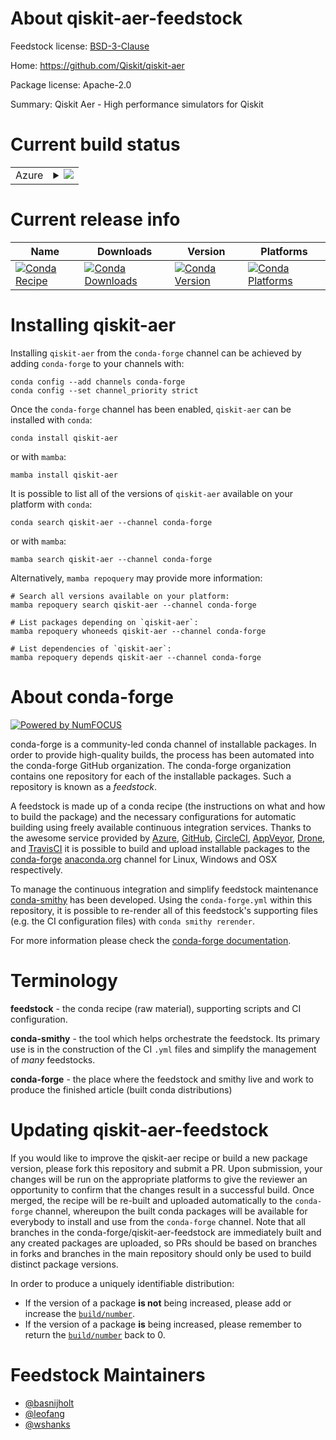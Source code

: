 About qiskit-aer-feedstock
==========================

Feedstock license: [BSD-3-Clause](https://github.com/conda-forge/qiskit-aer-feedstock/blob/main/LICENSE.txt)

Home: https://github.com/Qiskit/qiskit-aer

Package license: Apache-2.0

Summary: Qiskit Aer - High performance simulators for Qiskit

Current build status
====================


<table>
    
  <tr>
    <td>Azure</td>
    <td>
      <details>
        <summary>
          <a href="https://dev.azure.com/conda-forge/feedstock-builds/_build/latest?definitionId=18698&branchName=main">
            <img src="https://dev.azure.com/conda-forge/feedstock-builds/_apis/build/status/qiskit-aer-feedstock?branchName=main">
          </a>
        </summary>
        <table>
          <thead><tr><th>Variant</th><th>Status</th></tr></thead>
          <tbody><tr>
              <td>linux_64_cuda_compiler_version12.6cxx_compiler_version13python3.10.____cpython</td>
              <td>
                <a href="https://dev.azure.com/conda-forge/feedstock-builds/_build/latest?definitionId=18698&branchName=main">
                  <img src="https://dev.azure.com/conda-forge/feedstock-builds/_apis/build/status/qiskit-aer-feedstock?branchName=main&jobName=linux&configuration=linux%20linux_64_cuda_compiler_version12.6cxx_compiler_version13python3.10.____cpython" alt="variant">
                </a>
              </td>
            </tr><tr>
              <td>linux_64_cuda_compiler_version12.6cxx_compiler_version13python3.11.____cpython</td>
              <td>
                <a href="https://dev.azure.com/conda-forge/feedstock-builds/_build/latest?definitionId=18698&branchName=main">
                  <img src="https://dev.azure.com/conda-forge/feedstock-builds/_apis/build/status/qiskit-aer-feedstock?branchName=main&jobName=linux&configuration=linux%20linux_64_cuda_compiler_version12.6cxx_compiler_version13python3.11.____cpython" alt="variant">
                </a>
              </td>
            </tr><tr>
              <td>linux_64_cuda_compiler_version12.6cxx_compiler_version13python3.12.____cpython</td>
              <td>
                <a href="https://dev.azure.com/conda-forge/feedstock-builds/_build/latest?definitionId=18698&branchName=main">
                  <img src="https://dev.azure.com/conda-forge/feedstock-builds/_apis/build/status/qiskit-aer-feedstock?branchName=main&jobName=linux&configuration=linux%20linux_64_cuda_compiler_version12.6cxx_compiler_version13python3.12.____cpython" alt="variant">
                </a>
              </td>
            </tr><tr>
              <td>linux_64_cuda_compiler_version12.6cxx_compiler_version13python3.13.____cp313</td>
              <td>
                <a href="https://dev.azure.com/conda-forge/feedstock-builds/_build/latest?definitionId=18698&branchName=main">
                  <img src="https://dev.azure.com/conda-forge/feedstock-builds/_apis/build/status/qiskit-aer-feedstock?branchName=main&jobName=linux&configuration=linux%20linux_64_cuda_compiler_version12.6cxx_compiler_version13python3.13.____cp313" alt="variant">
                </a>
              </td>
            </tr><tr>
              <td>linux_64_cuda_compiler_versionNonecxx_compiler_version14python3.10.____cpython</td>
              <td>
                <a href="https://dev.azure.com/conda-forge/feedstock-builds/_build/latest?definitionId=18698&branchName=main">
                  <img src="https://dev.azure.com/conda-forge/feedstock-builds/_apis/build/status/qiskit-aer-feedstock?branchName=main&jobName=linux&configuration=linux%20linux_64_cuda_compiler_versionNonecxx_compiler_version14python3.10.____cpython" alt="variant">
                </a>
              </td>
            </tr><tr>
              <td>linux_64_cuda_compiler_versionNonecxx_compiler_version14python3.11.____cpython</td>
              <td>
                <a href="https://dev.azure.com/conda-forge/feedstock-builds/_build/latest?definitionId=18698&branchName=main">
                  <img src="https://dev.azure.com/conda-forge/feedstock-builds/_apis/build/status/qiskit-aer-feedstock?branchName=main&jobName=linux&configuration=linux%20linux_64_cuda_compiler_versionNonecxx_compiler_version14python3.11.____cpython" alt="variant">
                </a>
              </td>
            </tr><tr>
              <td>linux_64_cuda_compiler_versionNonecxx_compiler_version14python3.12.____cpython</td>
              <td>
                <a href="https://dev.azure.com/conda-forge/feedstock-builds/_build/latest?definitionId=18698&branchName=main">
                  <img src="https://dev.azure.com/conda-forge/feedstock-builds/_apis/build/status/qiskit-aer-feedstock?branchName=main&jobName=linux&configuration=linux%20linux_64_cuda_compiler_versionNonecxx_compiler_version14python3.12.____cpython" alt="variant">
                </a>
              </td>
            </tr><tr>
              <td>linux_64_cuda_compiler_versionNonecxx_compiler_version14python3.13.____cp313</td>
              <td>
                <a href="https://dev.azure.com/conda-forge/feedstock-builds/_build/latest?definitionId=18698&branchName=main">
                  <img src="https://dev.azure.com/conda-forge/feedstock-builds/_apis/build/status/qiskit-aer-feedstock?branchName=main&jobName=linux&configuration=linux%20linux_64_cuda_compiler_versionNonecxx_compiler_version14python3.13.____cp313" alt="variant">
                </a>
              </td>
            </tr><tr>
              <td>osx_64_python3.10.____cpython</td>
              <td>
                <a href="https://dev.azure.com/conda-forge/feedstock-builds/_build/latest?definitionId=18698&branchName=main">
                  <img src="https://dev.azure.com/conda-forge/feedstock-builds/_apis/build/status/qiskit-aer-feedstock?branchName=main&jobName=osx&configuration=osx%20osx_64_python3.10.____cpython" alt="variant">
                </a>
              </td>
            </tr><tr>
              <td>osx_64_python3.11.____cpython</td>
              <td>
                <a href="https://dev.azure.com/conda-forge/feedstock-builds/_build/latest?definitionId=18698&branchName=main">
                  <img src="https://dev.azure.com/conda-forge/feedstock-builds/_apis/build/status/qiskit-aer-feedstock?branchName=main&jobName=osx&configuration=osx%20osx_64_python3.11.____cpython" alt="variant">
                </a>
              </td>
            </tr><tr>
              <td>osx_64_python3.12.____cpython</td>
              <td>
                <a href="https://dev.azure.com/conda-forge/feedstock-builds/_build/latest?definitionId=18698&branchName=main">
                  <img src="https://dev.azure.com/conda-forge/feedstock-builds/_apis/build/status/qiskit-aer-feedstock?branchName=main&jobName=osx&configuration=osx%20osx_64_python3.12.____cpython" alt="variant">
                </a>
              </td>
            </tr><tr>
              <td>osx_64_python3.13.____cp313</td>
              <td>
                <a href="https://dev.azure.com/conda-forge/feedstock-builds/_build/latest?definitionId=18698&branchName=main">
                  <img src="https://dev.azure.com/conda-forge/feedstock-builds/_apis/build/status/qiskit-aer-feedstock?branchName=main&jobName=osx&configuration=osx%20osx_64_python3.13.____cp313" alt="variant">
                </a>
              </td>
            </tr><tr>
              <td>osx_arm64_python3.10.____cpython</td>
              <td>
                <a href="https://dev.azure.com/conda-forge/feedstock-builds/_build/latest?definitionId=18698&branchName=main">
                  <img src="https://dev.azure.com/conda-forge/feedstock-builds/_apis/build/status/qiskit-aer-feedstock?branchName=main&jobName=osx&configuration=osx%20osx_arm64_python3.10.____cpython" alt="variant">
                </a>
              </td>
            </tr><tr>
              <td>osx_arm64_python3.11.____cpython</td>
              <td>
                <a href="https://dev.azure.com/conda-forge/feedstock-builds/_build/latest?definitionId=18698&branchName=main">
                  <img src="https://dev.azure.com/conda-forge/feedstock-builds/_apis/build/status/qiskit-aer-feedstock?branchName=main&jobName=osx&configuration=osx%20osx_arm64_python3.11.____cpython" alt="variant">
                </a>
              </td>
            </tr><tr>
              <td>osx_arm64_python3.12.____cpython</td>
              <td>
                <a href="https://dev.azure.com/conda-forge/feedstock-builds/_build/latest?definitionId=18698&branchName=main">
                  <img src="https://dev.azure.com/conda-forge/feedstock-builds/_apis/build/status/qiskit-aer-feedstock?branchName=main&jobName=osx&configuration=osx%20osx_arm64_python3.12.____cpython" alt="variant">
                </a>
              </td>
            </tr><tr>
              <td>osx_arm64_python3.13.____cp313</td>
              <td>
                <a href="https://dev.azure.com/conda-forge/feedstock-builds/_build/latest?definitionId=18698&branchName=main">
                  <img src="https://dev.azure.com/conda-forge/feedstock-builds/_apis/build/status/qiskit-aer-feedstock?branchName=main&jobName=osx&configuration=osx%20osx_arm64_python3.13.____cp313" alt="variant">
                </a>
              </td>
            </tr><tr>
              <td>win_64_cuda_compiler_versionNonepython3.10.____cpython</td>
              <td>
                <a href="https://dev.azure.com/conda-forge/feedstock-builds/_build/latest?definitionId=18698&branchName=main">
                  <img src="https://dev.azure.com/conda-forge/feedstock-builds/_apis/build/status/qiskit-aer-feedstock?branchName=main&jobName=win&configuration=win%20win_64_cuda_compiler_versionNonepython3.10.____cpython" alt="variant">
                </a>
              </td>
            </tr><tr>
              <td>win_64_cuda_compiler_versionNonepython3.11.____cpython</td>
              <td>
                <a href="https://dev.azure.com/conda-forge/feedstock-builds/_build/latest?definitionId=18698&branchName=main">
                  <img src="https://dev.azure.com/conda-forge/feedstock-builds/_apis/build/status/qiskit-aer-feedstock?branchName=main&jobName=win&configuration=win%20win_64_cuda_compiler_versionNonepython3.11.____cpython" alt="variant">
                </a>
              </td>
            </tr><tr>
              <td>win_64_cuda_compiler_versionNonepython3.12.____cpython</td>
              <td>
                <a href="https://dev.azure.com/conda-forge/feedstock-builds/_build/latest?definitionId=18698&branchName=main">
                  <img src="https://dev.azure.com/conda-forge/feedstock-builds/_apis/build/status/qiskit-aer-feedstock?branchName=main&jobName=win&configuration=win%20win_64_cuda_compiler_versionNonepython3.12.____cpython" alt="variant">
                </a>
              </td>
            </tr><tr>
              <td>win_64_cuda_compiler_versionNonepython3.13.____cp313</td>
              <td>
                <a href="https://dev.azure.com/conda-forge/feedstock-builds/_build/latest?definitionId=18698&branchName=main">
                  <img src="https://dev.azure.com/conda-forge/feedstock-builds/_apis/build/status/qiskit-aer-feedstock?branchName=main&jobName=win&configuration=win%20win_64_cuda_compiler_versionNonepython3.13.____cp313" alt="variant">
                </a>
              </td>
            </tr>
          </tbody>
        </table>
      </details>
    </td>
  </tr>
</table>

Current release info
====================

| Name | Downloads | Version | Platforms |
| --- | --- | --- | --- |
| [![Conda Recipe](https://img.shields.io/badge/recipe-qiskit--aer-green.svg)](https://anaconda.org/conda-forge/qiskit-aer) | [![Conda Downloads](https://img.shields.io/conda/dn/conda-forge/qiskit-aer.svg)](https://anaconda.org/conda-forge/qiskit-aer) | [![Conda Version](https://img.shields.io/conda/vn/conda-forge/qiskit-aer.svg)](https://anaconda.org/conda-forge/qiskit-aer) | [![Conda Platforms](https://img.shields.io/conda/pn/conda-forge/qiskit-aer.svg)](https://anaconda.org/conda-forge/qiskit-aer) |

Installing qiskit-aer
=====================

Installing `qiskit-aer` from the `conda-forge` channel can be achieved by adding `conda-forge` to your channels with:

```
conda config --add channels conda-forge
conda config --set channel_priority strict
```

Once the `conda-forge` channel has been enabled, `qiskit-aer` can be installed with `conda`:

```
conda install qiskit-aer
```

or with `mamba`:

```
mamba install qiskit-aer
```

It is possible to list all of the versions of `qiskit-aer` available on your platform with `conda`:

```
conda search qiskit-aer --channel conda-forge
```

or with `mamba`:

```
mamba search qiskit-aer --channel conda-forge
```

Alternatively, `mamba repoquery` may provide more information:

```
# Search all versions available on your platform:
mamba repoquery search qiskit-aer --channel conda-forge

# List packages depending on `qiskit-aer`:
mamba repoquery whoneeds qiskit-aer --channel conda-forge

# List dependencies of `qiskit-aer`:
mamba repoquery depends qiskit-aer --channel conda-forge
```


About conda-forge
=================

[![Powered by
NumFOCUS](https://img.shields.io/badge/powered%20by-NumFOCUS-orange.svg?style=flat&colorA=E1523D&colorB=007D8A)](https://numfocus.org)

conda-forge is a community-led conda channel of installable packages.
In order to provide high-quality builds, the process has been automated into the
conda-forge GitHub organization. The conda-forge organization contains one repository
for each of the installable packages. Such a repository is known as a *feedstock*.

A feedstock is made up of a conda recipe (the instructions on what and how to build
the package) and the necessary configurations for automatic building using freely
available continuous integration services. Thanks to the awesome service provided by
[Azure](https://azure.microsoft.com/en-us/services/devops/), [GitHub](https://github.com/),
[CircleCI](https://circleci.com/), [AppVeyor](https://www.appveyor.com/),
[Drone](https://cloud.drone.io/welcome), and [TravisCI](https://travis-ci.com/)
it is possible to build and upload installable packages to the
[conda-forge](https://anaconda.org/conda-forge) [anaconda.org](https://anaconda.org/)
channel for Linux, Windows and OSX respectively.

To manage the continuous integration and simplify feedstock maintenance
[conda-smithy](https://github.com/conda-forge/conda-smithy) has been developed.
Using the ``conda-forge.yml`` within this repository, it is possible to re-render all of
this feedstock's supporting files (e.g. the CI configuration files) with ``conda smithy rerender``.

For more information please check the [conda-forge documentation](https://conda-forge.org/docs/).

Terminology
===========

**feedstock** - the conda recipe (raw material), supporting scripts and CI configuration.

**conda-smithy** - the tool which helps orchestrate the feedstock.
                   Its primary use is in the construction of the CI ``.yml`` files
                   and simplify the management of *many* feedstocks.

**conda-forge** - the place where the feedstock and smithy live and work to
                  produce the finished article (built conda distributions)


Updating qiskit-aer-feedstock
=============================

If you would like to improve the qiskit-aer recipe or build a new
package version, please fork this repository and submit a PR. Upon submission,
your changes will be run on the appropriate platforms to give the reviewer an
opportunity to confirm that the changes result in a successful build. Once
merged, the recipe will be re-built and uploaded automatically to the
`conda-forge` channel, whereupon the built conda packages will be available for
everybody to install and use from the `conda-forge` channel.
Note that all branches in the conda-forge/qiskit-aer-feedstock are
immediately built and any created packages are uploaded, so PRs should be based
on branches in forks and branches in the main repository should only be used to
build distinct package versions.

In order to produce a uniquely identifiable distribution:
 * If the version of a package **is not** being increased, please add or increase
   the [``build/number``](https://docs.conda.io/projects/conda-build/en/latest/resources/define-metadata.html#build-number-and-string).
 * If the version of a package **is** being increased, please remember to return
   the [``build/number``](https://docs.conda.io/projects/conda-build/en/latest/resources/define-metadata.html#build-number-and-string)
   back to 0.

Feedstock Maintainers
=====================

* [@basnijholt](https://github.com/basnijholt/)
* [@leofang](https://github.com/leofang/)
* [@wshanks](https://github.com/wshanks/)

